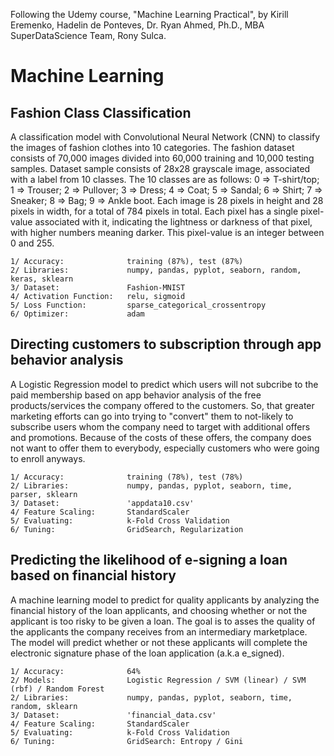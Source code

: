 Following the Udemy course, "Machine Learning Practical", by Kirill Eremenko, Hadelin de Ponteves, Dr. Ryan Ahmed, Ph.D., MBA SuperDataScience Team, Rony Sulca.

# Machine Learning
## Fashion Class Classification
A classification model with Convolutional Neural Network (CNN) to classify the images of fashion clothes into 10 categories. The fashion dataset consists of 70,000 images divided into 60,000 training and 10,000 testing samples. Dataset sample consists of 28x28 grayscale image, associated with a label from 10 classes. The 10 classes are as follows: 0 => T-shirt/top; 1 => Trouser; 2 => Pullover; 3 => Dress; 4 => Coat; 5 => Sandal; 6 => Shirt; 7 => Sneaker; 8 => Bag; 9 => Ankle boot. Each image is 28 pixels in height and 28 pixels in width, for a total of 784 pixels in total. Each pixel has a single pixel-value associated with it, indicating the lightness or darkness of that pixel, with higher numbers meaning darker. This pixel-value is an integer between 0 and 255.

    1/ Accuracy:              training (87%), test (87%)
    2/ Libraries:             numpy, pandas, pyplot, seaborn, random, keras, sklearn
    3/ Dataset:               Fashion-MNIST
    4/ Activation Function:   relu, sigmoid
    5/ Loss Function:         sparse_categorical_crossentropy
    6/ Optimizer:             adam

## Directing customers to subscription through app behavior analysis
A Logistic Regression model to predict which users will not subcribe to the paid membership based on app behavior analysis of the free products/services the company offered to the customers. So, that greater marketing efforts can go into trying to "convert" them to not-likely to subscribe users whom the company need to target with additional offers and promotions. Because of the costs of these offers, the company does not want to offer them to everybody, especially customers who were going to enroll anyways.

    1/ Accuracy:              training (78%), test (78%)
    2/ Libraries:             numpy, pandas, pyplot, seaborn, time, parser, sklearn
    3/ Dataset:               'appdata10.csv'
    4/ Feature Scaling:       StandardScaler
    5/ Evaluating:            k-Fold Cross Validation
    6/ Tuning:                GridSearch, Regularization

## Predicting the likelihood of e-signing a loan based on financial history
A machine learning model to predict for quality applicants by analyzing the financial history of the loan applicants, and choosing whether or not the applicant is too risky to be given a loan. The goal is to asses the quality of the applicants the company receives from an intermediary marketplace. The model will predict whether or not these applicants will complete the electronic signature phase of the loan application (a.k.a e_signed).

    1/ Accuracy:              64%
    2/ Models:                Logistic Regression / SVM (linear) / SVM (rbf) / Random Forest
    2/ Libraries:             numpy, pandas, pyplot, seaborn, time, random, sklearn
    3/ Dataset:               'financial_data.csv'
    4/ Feature Scaling:       StandardScaler
    5/ Evaluating:            k-Fold Cross Validation
    6/ Tuning:                GridSearch: Entropy / Gini
